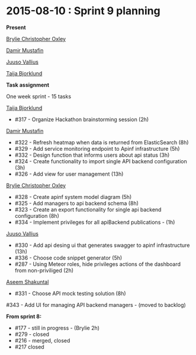 # 2015-08-10 : Sprint 9 planning

**Present**

[Brylie Christopher Oxley](https://apinf.hackpad.com/ep/profile/wbZ2WS6e73L)

[Damir Mustafin](https://apinf.hackpad.com/ep/profile/mBLmVlL59Yq)

[Juuso Vallius](https://apinf.hackpad.com/ep/profile/tPN01rySCnJ)

[Taija Bjorklund](https://apinf.hackpad.com/ep/profile/qMJYdtOf8Ww)

**Task assignment**

One week sprint - 15 tasks

[Taija Bjorklund](/ep/profile/qMJYdtOf8Ww) 

*   #317 - Organize Hackathon brainstorming session (2h)

[Damir Mustafin](/ep/profile/mBLmVlL59Yq) 

*   #322 - Refresh heatmap when data is returned from ElasticSearch (8h)
*   #329 - Add service monitoring endpoint to Apinf infrastructure (5h)
*   #332 - Design function that informs users about api status (3h)
*   #324 - Create functionality to import single API backend configuration (3h)
*   #326 - Add view for user management (13h)

[Brylie Christopher Oxley](/ep/profile/wbZ2WS6e73L) 

*   #328 - Create apinf system model diagram (5h)
*   #325 - Add managers to api backend schema (8h)
*   #323 - Create an export functionality for single api backend configuration (8h)
*   #334 - Implement privileges for all apiBackend publications - (1h)

[Juuso Vallius](/ep/profile/wFhAmq7M2ZK) 

*   #330 - Add api desing ui that generates swagger to apinf infrastructure (13h)
*   #336 - Choose code snippet generator (5h)
*   #287 - Using Meteor roles, hide privileges actions of the dashboard from non-priviliged  (2h)

[Aseem Shakuntal](/ep/profile/sWTEun2Rf6U)

*   #331 - Choose API mock testing solution (8h)

#343 - Add UI for managing API backend managers - (moved to backlog)

**From sprint 8:**

*   #177 - still in progress - (Brylie 2h)
*   #279 - closed
*   #216 - merged, closed
*   #217 closed